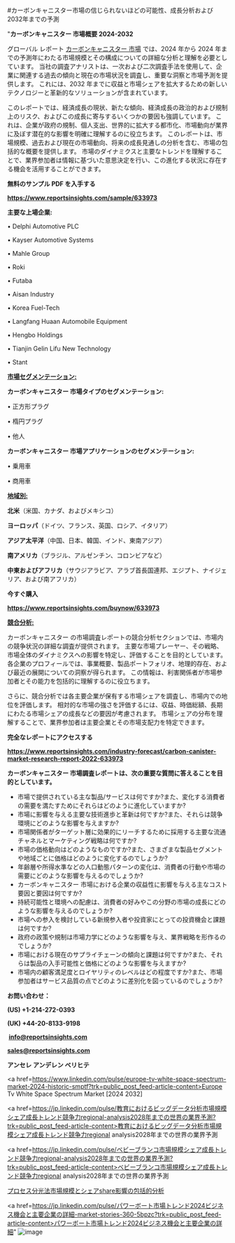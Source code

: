 #カーボンキャニスター市場の信じられないほどの可能性、成長分析および2032年までの予測

"<strong>カーボンキャニスター 市場概要 2024-2032</strong>

グローバル レポート <a href=https://www.reportsinsights.com/sample/633973>カーボンキャニスター 市場</a> では、2024 年から 2024 年までの予測年にわたる市場規模とその構成についての詳細な分析と理解を必要としています。 当社の調査アナリストは、一次および二次調査手法を使用して、企業に関連する過去の傾向と現在の市場状況を調査し、重要な洞察と市場予測を提供します。 これには、2032 年までに収益と市場シェアを拡大​​するための新しいテクノロジーと革新的なソリューションが含まれています。

このレポートでは、経済成長の現状、新たな傾向、経済成長の政治的および規制上のリスク、およびこの成長に寄与するいくつかの要因も強調しています。 これは、企業が政府の規制、個人支出、世界的に拡大する都市化、市場動向が業界に及ぼす潜在的な影響を明確に理解するのに役立ちます。 このレポートは、市場規模、過去および現在の市場動向、将来の成長見通しの分析を含む、市場の包括的な概要を提供します。 市場のダイナミクスと主要なトレンドを理解することで、業界参加者は情報に基づいた意思決定を行い、この進化する状況に存在する機会を活用することができます。

<strong><b>無料のサンプル PDF を入手する</b></strong>

<a href=https://www.reportsinsights.com/sample/633973><strong><u>https://www.reportsinsights.com/sample/633973</u></strong></a>

<strong>主要な上場企業:</strong>

• Delphi Automotive PLC

• Kayser Automotive Systems

• Mahle Group

• Roki

• Futaba

• Aisan Industry

• Korea Fuel-Tech

• Langfang Huaan Automobile Equipment

• Hengbo Holdings

• Tianjin Gelin Lifu New Technology

• Stant

<strong><u>市場セグメンテーション</u></strong><strong><u>:</u></strong>

<strong>カーボンキャニスター 市場タイプのセグメンテーション:</strong>

• 正方形プラグ

• 楕円プラグ

• 他人

<strong>カーボンキャニスター 市場アプリケーションのセグメンテーション:</strong>

• 乗用車

• 商用車

<strong><u>地域別</u></strong><strong><u>:</u></strong>

<strong>北米</strong>（米国、カナダ、およびメキシコ）

<strong>ヨーロッパ</strong>（ドイツ、フランス、英国、ロシア、イタリア）

<strong>アジア太平洋</strong>（中国、日本、韓国、インド、東南アジア）

<strong>南アメリカ</strong>（ブラジル、アルゼンチン、コロンビアなど）

<strong>中東およびアフリカ</strong>（サウジアラビア、アラブ首長国連邦、エジプト、ナイジェリア、および南アフリカ）

<strong>今すぐ購入</strong>

<a href=https://www.reportsinsights.com/buynow/633973><strong><u>https://www.reportsinsights.com/buynow/633973</u></strong></a>

<strong><u>競合分析:</u></strong>

カーボンキャニスター の市場調査レポートの競合分析セクションでは、市場内の競争状況の詳細な調査が提供されます。 主要な市場プレーヤー、その戦略、市場全体のダイナミクスへの影響を特定し、評価することを目的としています。 各企業のプロフィールでは、事業概要、製品ポートフォリオ、地理的存在、および最近の展開についての洞察が得られます。 この情報は、利害関係者が市場参加者とその能力を包括的に理解するのに役立ちます。

さらに、競合分析では各主要企業が保有する市場シェアを調査し、市場内での地位を評価します。 相対的な市場の強さを評価するには、収益、時価総額、長期にわたる市場シェアの成長などの要因が考慮されます。 市場シェアの分布を理解することで、業界参加者は主要企業とその市場支配力を特定できます。

<strong>完全なレポートにアクセスする</strong>

<a href=https://www.reportsinsights.com/industry-forecast/carbon-canister-market-research-report-2022-633973><strong><u><b>https://www.reportsinsights.com/industry-forecast/carbon-canister-market-research-report-2022-633973</b></u></strong></a>

<strong><b>カーボンキャニスター 市場調査レポートは、次の重要な質問に答えることを目的としています。</b></strong>
<ul>
  <li>市場で提供されている主な製品/サービスは何ですか?また、変化する消費者の需要を満たすためにそれらはどのように進化していますか?</li>
  <li>市場に影響を与える主要な技術進歩と革新は何ですか?また、それらは競争環境にどのような影響を与えますか?</li>
  <li>市場関係者がターゲット層に効果的にリーチするために採用する主要な流通チャネルとマーケティング戦略は何ですか?</li>
  <li>市場の価格動向はどのようなものですか?また、さまざまな製品セグメントや地域ごとに価格はどのように変化するのでしょうか?</li>
  <li>年齢層や所得水準などの人口動態パターンの変化は、消費者の行動や市場の需要にどのような影響を与えるのでしょうか?</li>
  <li>カーボンキャニスター 市場における企業の収益性に影響を与える主なコスト要因と要因は何ですか?</li>
  <li>持続可能性と環境への配慮は、消費者の好みやこの分野の市場の成長にどのような影響を与えるのでしょうか?</li>
  <li>市場への参入を検討している新規参入者や投資家にとっての投資機会と課題は何ですか?</li>
  <li>政府の政策や規制は市場力学にどのような影響を与え、業界戦略を形作るのでしょうか?</li>
  <li>市場における現在のサプライチェーンの傾向と課題は何ですか?また、それらは製品の入手可能性と価格にどのような影響を与えますか?</li>
  <li>市場内の顧客満足度とロイヤリティのレベルはどの程度ですか?また、市場参加者はサービス品質の点でどのように差別化を図っているのでしょうか?</li>
</ul>
<strong>お問い合わせ：</strong>

<strong>(US) +1-214-272-0393</strong>

<strong>(UK) +44-20-8133-9198</strong>

<strong> </strong><a href=info@reportsinsights.com><strong><u>info@reportsinsights.com</u></strong></a>

<a href=sales@reportsinsights.com><strong><u>sales@reportsinsights.com</u></strong></a>

<strong>アンセレ アンデレン ベリヒテ</strong>

<a href=https://www.linkedin.com/pulse/europe-tv-white-space-spectrum-market-2024-historic-smptf?trk=public_post_feed-article-content>Europe Tv White Space Spectrum Market [2024 2032]</a>

<a href=https://jp.linkedin.com/pulse/教育におけるビッグデータ分析市場規模シェア成長トレンド競争力regional-analysis2028年までの世界の業界予測?trk=public_post_feed-article-content>教育におけるビッグデータ分析市場規模シェア成長トレンド競争力regional analysis2028年までの世界の業界予測</a>

<a href=https://jp.linkedin.com/pulse/ベビーブランコ市場規模シェア成長トレンド競争力regional-analysis2028年までの世界の業界予測?trk=public_post_feed-article-content>ベビーブランコ市場規模シェア成長トレンド競争力regional analysis2028年までの世界の業界予測</a>

<a href=https://www.linkedin.com/pulse/プロセス分光法市場規模とシェアshare影響の包括的分析-reports-insights-expert-afkpf/>プロセス分光法市場規模とシェアshare影響の包括的分析</a>

<a href=https://jp.linkedin.com/pulse/パワーボート市場トレンド2024ビジネス機会と主要企業の詳細-market-stories-360-5bpzc?trk=public_post_feed-article-content>パワーボート市場トレンド2024ビジネス機会と主要企業の詳細</a>"
![image](https://github.com/aanak123/RIMarketer1/assets/158471119/26238c48-e469-4e53-b0b1-b097306409b5)
